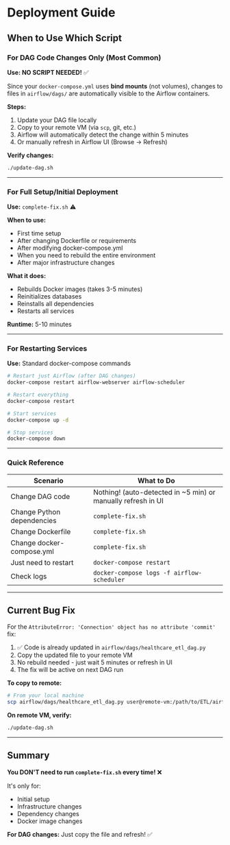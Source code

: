 # Deployment Guide

## When to Use Which Script

### For DAG Code Changes Only (Most Common)

**Use: NO SCRIPT NEEDED!** ✅

Since your `docker-compose.yml` uses **bind mounts** (not volumes), changes to files in `airflow/dags/` are automatically visible to the Airflow containers. 

**Steps:**
1. Update your DAG file locally
2. Copy to your remote VM (via `scp`, git, etc.)
3. Airflow will automatically detect the change within 5 minutes
4. Or manually refresh in Airflow UI (Browse → Refresh)

**Verify changes:**
```bash
./update-dag.sh
```

---

### For Full Setup/Initial Deployment

**Use:** `complete-fix.sh` ⚠️

**When to use:**
- First time setup
- After changing Dockerfile or requirements
- After modifying docker-compose.yml
- When you need to rebuild the entire environment
- After major infrastructure changes

**What it does:**
- Rebuilds Docker images (takes 3-5 minutes)
- Reinitializes databases
- Reinstalls all dependencies
- Restarts all services

**Runtime:** 5-10 minutes

---

### For Restarting Services

**Use:** Standard docker-compose commands

```bash
# Restart just Airflow (after DAG changes)
docker-compose restart airflow-webserver airflow-scheduler

# Restart everything
docker-compose restart

# Start services
docker-compose up -d

# Stop services
docker-compose down
```

---

### Quick Reference

| Scenario | What to Do |
|----------|-----------|
| Change DAG code | Nothing! (auto-detected in ~5 min) or manually refresh in UI |
| Change Python dependencies | `complete-fix.sh` |
| Change Dockerfile | `complete-fix.sh` |
| Change docker-compose.yml | `complete-fix.sh` |
| Just need to restart | `docker-compose restart` |
| Check logs | `docker-compose logs -f airflow-scheduler` |

---

## Current Bug Fix

For the `AttributeError: 'Connection' object has no attribute 'commit'` fix:

1. ✅ Code is already updated in `airflow/dags/healthcare_etl_dag.py`
2. Copy the updated file to your remote VM
3. No rebuild needed - just wait 5 minutes or refresh in UI
4. The fix will be active on next DAG run

**To copy to remote:**
```bash
# From your local machine
scp airflow/dags/healthcare_etl_dag.py user@remote-vm:/path/to/ETL/airflow/dags/
```

**On remote VM, verify:**
```bash
./update-dag.sh
```

---

## Summary

**You DON'T need to run `complete-fix.sh` every time!** ❌

It's only for:
- Initial setup
- Infrastructure changes
- Dependency changes
- Docker image changes

**For DAG changes:** Just copy the file and refresh! ✅
